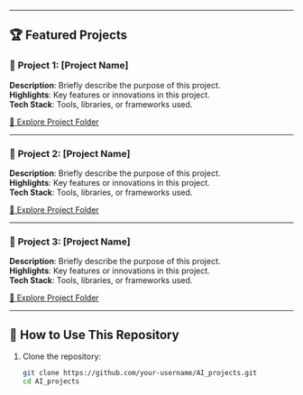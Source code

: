 
---

## 🏆 Featured Projects  
### 🔹 **Project 1: [Project Name]**  
**Description**: Briefly describe the purpose of this project.  
**Highlights**: Key features or innovations in this project.  
**Tech Stack**: Tools, libraries, or frameworks used.  

[📂 Explore Project Folder](./Project1_Name)

---

### 🔹 **Project 2: [Project Name]**  
**Description**: Briefly describe the purpose of this project.  
**Highlights**: Key features or innovations in this project.  
**Tech Stack**: Tools, libraries, or frameworks used.  

[📂 Explore Project Folder](./Project2_Name)

---

### 🔹 **Project 3: [Project Name]**  
**Description**: Briefly describe the purpose of this project.  
**Highlights**: Key features or innovations in this project.  
**Tech Stack**: Tools, libraries, or frameworks used.  

[📂 Explore Project Folder](./Project3_Name)

---

## 🚀 How to Use This Repository  
1. Clone the repository:  
   ```bash
   git clone https://github.com/your-username/AI_projects.git
   cd AI_projects
